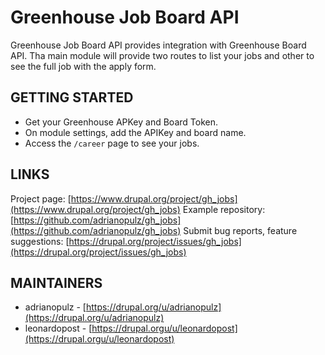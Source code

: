 # Greenhouse Job Board API

Greenhouse Job Board API provides integration with Greenhouse Board API.
Tha main module will provide two routes to list your jobs and other to see the
full job with the apply form.

## GETTING STARTED

- Get your Greenhouse APKey and Board Token.
- On module settings, add the APIKey and board name.
- Access the `/career` page to see your jobs.

## LINKS

Project page:
[https://www.drupal.org/project/gh_jobs](https://www.drupal.org/project/gh_jobs)
Example repository:
[https://github.com/adrianopulz/gh_jobs](https://github.com/adrianopulz/gh_jobs)
Submit bug reports, feature suggestions:
[https://drupal.org/project/issues/gh_jobs](https://drupal.org/project/issues/gh_jobs)

## MAINTAINERS

- adrianopulz -
  [https://drupal.org/u/adrianopulz](https://drupal.org/u/adrianopulz)
- leonardopost -
  [https://drupal.orgu/u/leonardopost](https://drupal.orgu/u/leonardopost)
